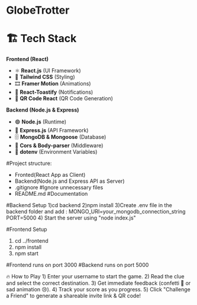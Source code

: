 # GlobeTrotter
# 🏗 Tech Stack
 **Frontend (React)**
- ⚛️ **React.js** (UI Framework)
- 🎨 **Tailwind CSS** (Styling)
- 🎞️ **Framer Motion** (Animations)
- 🔔 **React-Toastify** (Notifications)
- 📡 **QR Code React** (QR Code Generation)

**Backend (Node.js & Express)**
- 🟢 **Node.js** (Runtime)
- 🚀 **Express.js** (API Framework)
- 🗄️ **MongoDB & Mongoose** (Database)
- 🔄 **Cors & Body-parser** (Middleware)
- 🔑 **dotenv** (Environment Variables)

#Project structure: 
- Fronted(React App as Client)
- Backend(Node.js and Express API as Server)
- .gitignore #Ignore unnecessary files
- README.md #Documentation

#Backend Setup
1)cd backend
2)npm install
3)Create .env file in the backend folder and add :
  MONGO_URI=your_mongodb_connection_string
  PORT=5000
4) Start the server using "node index.js"

#Frontend Setup
1) cd ../frontend
2) npm install
3) npm start

#Frontend runs on port 3000
#Backend runs on port 5000


🔥 How to Play
1️) Enter your username to start the game.
2) Read the clue and select the correct destination.
3️) Get immediate feedback (confetti 🎉 or sad animation 😢).
4️) Track your score as you progress.
5️) Click "Challenge a Friend" to generate a shareable invite link & QR code!



